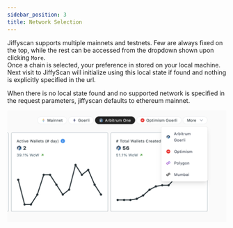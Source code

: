 ```yaml
---
sidebar_position: 3
title: Network Selection
---
```


Jiffyscan supports multiple mainnets and testnets. Few are always fixed on the top, while the rest can be accessed from the dropdown shown upon clicking `More`.  
Once a chain is selected, your preference in stored on your local machine. Next visit to JiffyScan will initialize using this local state if found and nothing is explicitly specified in the url.

When there is no local state found and no supported network is specified in the request parameters, jiffyscan defaults to ethereum mainnet.


![Network Selection Dropdown](./img/chain_selection.png)